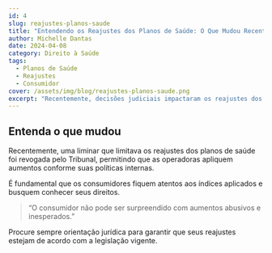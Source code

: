 ```yaml
---
id: 4
slug: reajustes-planos-saude
title: "Entendendo os Reajustes dos Planos de Saúde: O Que Mudou Recentemente?"
author: Michelle Dantas
date: 2024-04-08
category: Direito à Saúde
tags:
  - Planos de Saúde
  - Reajustes
  - Consumidor
cover: /assets/img/blog/reajustes-planos-saude.png
excerpt: "Recentemente, decisões judiciais impactaram os reajustes dos planos de saúde. Entenda o que mudou e como isso afeta você."
---
```

## Entenda o que mudou

Recentemente, uma liminar que limitava os reajustes dos planos de saúde foi revogada pelo Tribunal, permitindo que as operadoras apliquem aumentos conforme suas políticas internas.

É fundamental que os consumidores fiquem atentos aos índices aplicados e busquem conhecer seus direitos.

> “O consumidor não pode ser surpreendido com aumentos abusivos e inesperados.”

Procure sempre orientação jurídica para garantir que seus reajustes estejam de acordo com a legislação vigente.
